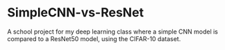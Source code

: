 # SimpleCNN-vs-ResNet
A school project for my deep learning class where a simple CNN model is compared to a ResNet50 model, using the CIFAR-10 dataset.
